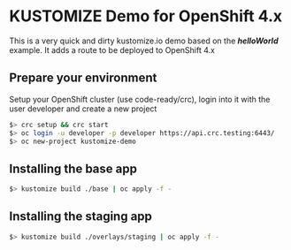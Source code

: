 # KUSTOMIZE Demo for OpenShift 4.x
This is a very quick and dirty kustomize.io demo based on the ___helloWorld___ example. It adds a route to be deployed to OpenShift 4.x

## Prepare your environment
Setup your OpenShift cluster (use code-ready/crc), login into it with the user developer and create a new project
```bash
$> crc setup && crc start
$> oc login -u developer -p developer https://api.crc.testing:6443/
$> oc new-project kustomize-demo

```
## Installing the base app
```bash
$> kustomize build ./base | oc apply -f -
```

## Installing the staging app
```bash
$> kustomize build ./overlays/staging | oc apply -f -
```


